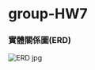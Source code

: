 # group-HW7
### 實體關係圖(ERD)
![ERD jpg](https://github.com/user-attachments/assets/e8ae7b67-3aff-40ce-b3e8-01773a7b8398)
